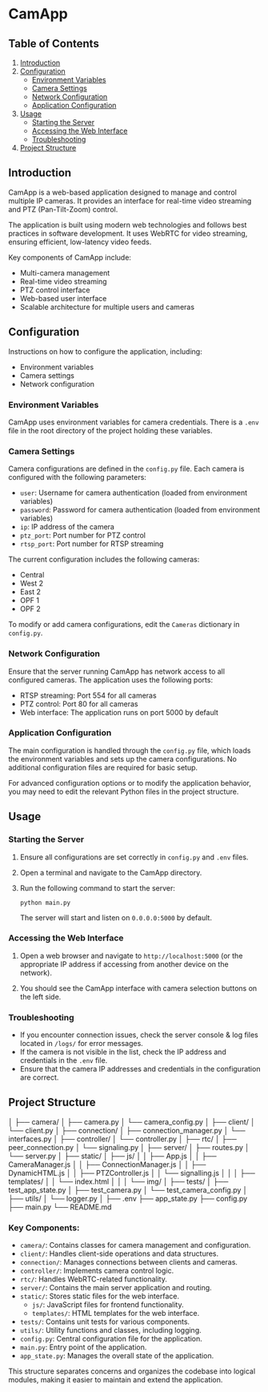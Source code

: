 # CamApp

## Table of Contents
1. [Introduction](#introduction)
2. [Configuration](#configuration)
   - [Environment Variables](#environment-variables)
   - [Camera Settings](#camera-settings)
   - [Network Configuration](#network-configuration)
   - [Application Configuration](#application-configuration)
3. [Usage](#usage)
   - [Starting the Server](#starting-the-server)
   - [Accessing the Web Interface](#accessing-the-web-interface)
   - [Troubleshooting](#troubleshooting)
4. [Project Structure](#project-structure)


## Introduction
CamApp is a web-based application designed to manage and control multiple IP cameras. It provides an interface for real-time video streaming and PTZ (Pan-Tilt-Zoom) control.

The application is built using modern web technologies and follows best practices in software development. It uses WebRTC for video streaming, ensuring efficient, low-latency video feeds.

Key components of CamApp include:

- Multi-camera management
- Real-time video streaming
- PTZ control interface
- Web-based user interface
- Scalable architecture for multiple users and cameras

## Configuration
Instructions on how to configure the application, including:
- Environment variables
- Camera settings
- Network configuration

### Environment Variables
CamApp uses environment variables for camera credentials. There is a `.env` file in the root directory of the project holding these variables.

### Camera Settings
Camera configurations are defined in the `config.py` file. Each camera is configured with the following parameters:

- `user`: Username for camera authentication (loaded from environment variables)
- `password`: Password for camera authentication (loaded from environment variables)
- `ip`: IP address of the camera
- `ptz_port`: Port number for PTZ control
- `rtsp_port`: Port number for RTSP streaming

The current configuration includes the following cameras:

- Central
- West 2
- East 2
- OPF 1
- OPF 2

To modify or add camera configurations, edit the `Cameras` dictionary in `config.py`.

### Network Configuration
Ensure that the server running CamApp has network access to all configured cameras. The application uses the following ports:

- RTSP streaming: Port 554 for all cameras
- PTZ control: Port 80 for all cameras
- Web interface: The application runs on port 5000 by default


### Application Configuration
The main configuration is handled through the `config.py` file, which loads the environment variables and sets up the camera configurations. No additional configuration files are required for basic setup.

For advanced configuration options or to modify the application behavior, you may need to edit the relevant Python files in the project structure.

## Usage

### Starting the Server

1. Ensure all configurations are set correctly in `config.py` and `.env` files.

2. Open a terminal and navigate to the CamApp directory.

3. Run the following command to start the server:

   ```
   python main.py
   ```

   The server will start and listen on `0.0.0.0:5000` by default.

### Accessing the Web Interface

1. Open a web browser and navigate to `http://localhost:5000` (or the appropriate IP address if accessing from another device on the network).

2. You should see the CamApp interface with camera selection buttons on the left side.


### Troubleshooting

- If you encounter connection issues, check the server console & log files located in `/logs/` for error messages.
- If the camera is not visible in the list, check the IP address and credentials in the `.env` file.
- Ensure that the camera IP addresses and credentials in the configuration are correct.


## Project Structure
│
├── camera/
│ ├── camera.py
│ └── camera_config.py
│
├── client/
│ └── client.py
│
├── connection/
│ ├── connection_manager.py
│ └── interfaces.py
│
├── controller/
│ └── controller.py
│
├── rtc/
│ ├── peer_connection.py
│ └── signaling.py
│
├── server/
│ ├── routes.py
│ └── server.py
│
├── static/
│ ├── js/
│ │ ├── App.js
│ │ ├── CameraManager.js
│ │ ├── ConnectionManager.js
│ │ ├── DynamicHTML.js
│ │ ├── PTZController.js
│ │ └── signalling.js
│ │
│ ├── templates/
│ │ └── index.html
│ │
│ └── img/
│
├── tests/
│ ├── test_app_state.py
│ ├── test_camera.py
│ └── test_camera_config.py
│
├── utils/
│ └── logger.py
│
├── .env
├── app_state.py
├── config.py
├── main.py
└── README.md

### Key Components:

- `camera/`: Contains classes for camera management and configuration.
- `client/`: Handles client-side operations and data structures.
- `connection/`: Manages connections between clients and cameras.
- `controller/`: Implements camera control logic.
- `rtc/`: Handles WebRTC-related functionality.
- `server/`: Contains the main server application and routing.
- `static/`: Stores static files for the web interface.
  - `js/`: JavaScript files for frontend functionality.
  - `templates/`: HTML templates for the web interface.
- `tests/`: Contains unit tests for various components.
- `utils/`: Utility functions and classes, including logging.
- `config.py`: Central configuration file for the application.
- `main.py`: Entry point of the application.
- `app_state.py`: Manages the overall state of the application.

This structure separates concerns and organizes the codebase into logical modules, making it easier to maintain and extend the application.

